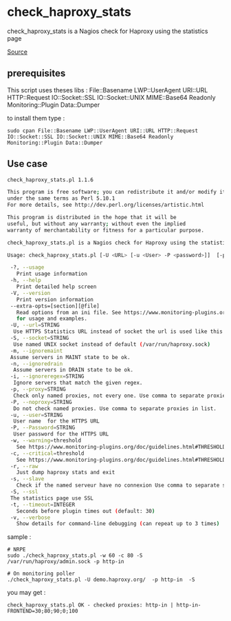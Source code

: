 # check_haproxy_stats
check_haproxy_stats is a Nagios check for Haproxy using the statistics page

[Source](https://exchange.nagios.org/directory/Plugins/Network-Connections%2C-Stats-and-Bandwidth/check-haproxy-stats-%28over-ssh%29/details)

## prerequisites

This script uses theses libs : File::Basename LWP::UserAgent URI::URL HTTP::Request IO::Socket::SSL IO::Socket::UNIX MIME::Base64 Readonly Monitoring::Plugin Data::Dumper

to install them type :
```shell
sudo cpan File::Basename LWP::UserAgent URI::URL HTTP::Request IO::Socket::SSL IO::Socket::UNIX MIME::Base64 Readonly Monitoring::Plugin Data::Dumper
```
## Use case 
```bash
check_haproxy_stats.pl 1.1.6

This program is free software; you can redistribute it and/or modify it
under the same terms as Perl 5.10.1
For more details, see http://dev.perl.org/licenses/artistic.html

This program is distributed in the hope that it will be
useful, but without any warranty; without even the implied
warranty of merchantability or fitness for a particular purpose.

check_haproxy_stats.pl is a Nagios check for Haproxy using the statistics page via local socket or http(s)

Usage: check_haproxy_stats.pl [-U <URL> [-u <User> -P <password>]]  [-p <proxy>] [-x <proxy>] [-m] [-n] [-s <servers>] [-i <REGEX>] [-w <threshold> ] [-c <threshold> ]  [-t <timeout>]

 -?, --usage
   Print usage information
 -h, --help
   Print detailed help screen
 -V, --version
   Print version information
 --extra-opts=[section][@file]
   Read options from an ini file. See https://www.monitoring-plugins.org/doc/extra-opts.html
   for usage and examples.
 -U, --url=STRING
  Use HTTPS Statistics URL instead of socket the url is used like this https://$url;csv
 -S, --socket=STRING
  Use named UNIX socket instead of default (/var/run/haproxy.sock)
 -m, --ignoremaint
 Assume servers in MAINT state to be ok.
 -n, --ignoredrain
  Assume servers in DRAIN state to be ok.
 -i, --ignoreregex=STRING
  Ignore servers that match the given regex.
 -p, --proxy=STRING
  Check only named proxies, not every one. Use comma to separate proxies in list.
 -P, --noproxy=STRING
  Do not check named proxies. Use comma to separate proxies in list.
 -u, --user=STRING
  User name  for the HTTPS URL
 -P, --Password=STRING
  User password for the HTTPS URL
 -w, --warning=threshold
   See https://www.monitoring-plugins.org/doc/guidelines.html#THRESHOLDFORMAT for the threshold format.
 -c, --critical=threshold
   See https://www.monitoring-plugins.org/doc/guidelines.html#THRESHOLDFORMAT for the threshold format.
 -r, --raw
   Just dump haproxy stats and exit
 -s, --slave
   Check if the named serveur have no connexion Use comma to separate serveur in list .
 -S, --ssl
 The statistics page use SSL
 -t, --timeout=INTEGER
   Seconds before plugin times out (default: 30)
 -v, --verbose
   Show details for command-line debugging (can repeat up to 3 times)

```

sample :

```shell
# NRPE
sudo ./check_haproxy_stats.pl -w 60 -c 80 -S /var/run/haproxy/admin.sock -p http-in

# On monitoring poller 
./check_haproxy_stats.pl -U demo.haproxy.org/  -p http-in  -S  
```

you may get :
```shell
check_haproxy_stats.pl OK - checked proxies: http-in | http-in-FRONTEND=30;80;90;0;100
